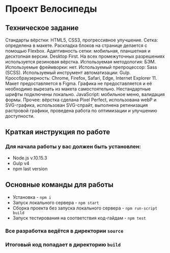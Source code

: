 # Проект Велосипеды

## Техническое задание
Стандарты вёрстки: HTML5, CSS3, прогрессивное улучшение.
Сетка: определена в макете.
Раскладка блоков на странице делается с помощью Flexbox.
Адаптивность сетки: мобильная, планшетная и десктопная версии. Desktop First. На всех промежуточных разрешениях используется резиновая вёрстка.
Используемая методология: БЭМ.
Используемые фреймворки: нет.
Используемый препроцессор: Sass (SCSS).
Используемый инструмент автоматизации: Gulp.
Кроссбраузерность: Chrome, Firefox, Safari, Edge, Internet Explorer 11.
Макет предоставляется в Figma. Графика не предоставляется и её необходимо вырезать из макета самостоятельно.
Нестандартные шрифты подключены локально.
JavaScript: мобильное меню, валидация формы.
Прочее: вёрстка сделана Pixel Perfect, использована webP и SVG-графика, использован SVG-спрайт, выполнена ретинизация растровой графики, проведена работа по оптимизации и улучшению доступности.

## Краткая инструкция по работе

### Для начала работы у вас должен быть установлен:

- Node.js v.10.15.3
- Gulp v4
- npm last version

## Основные команды для работы

- Установка - `npm i`
- Запуск локального сервера - `npm start`
- Сборка проекта без запуска локального сервера - `npm run-script build`
- Запуск тестирования на соответствия код-гайдам - `npm test`

### Все разработка ведётся в директории `source`

### Итоговый код попадает в директорию `build`
